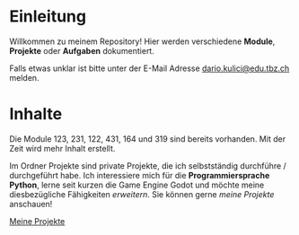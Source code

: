 # Einleitung

Willkommen zu meinem Repository! Hier werden verschiedene **Module**, **Projekte** oder **Aufgaben** dokumentiert. 

Falls etwas unklar ist bitte unter der E-Mail Adresse dario.kulici@edu.tbz.ch melden. 

# Inhalte

Die Module 123, 231, 122, 431, 164 und 319 sind bereits vorhanden. Mit der Zeit wird mehr Inhalt erstellt. 

Im Ordner Projekte sind private Projekte, die ich selbstständig durchführe / durchgeführt habe. Ich interessiere mich für die **Programmiersprache Python**, lerne seit kurzen die Game Engine Godot und möchte meine diesbezügliche Fähigkeiten *erweitern*. Sie können gerne *meine Projekte* anschauen! 

[Meine Projekte](02_Projekte/README.md) 
